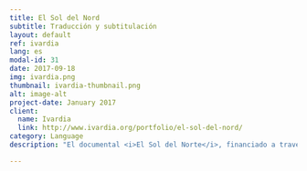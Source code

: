 ```yaml
---
title: El Sol del Nord
subtitle: Traducción y subtitulación    
layout: default
ref: ivardia
lang: es
modal-id: 31
date: 2017-09-18
img: ivardia.png
thumbnail: ivardia-thumbnail.png
alt: image-alt
project-date: January 2017
client:
  name: Ivardia
  link: http://www.ivardia.org/portfolio/el-sol-del-nord/
category: Language
description: "El documental <i>El Sol del Norte</i>, financiado a través de la plataforma de micromecenazgo Verkami explica los movimientos sociales del Kurdistán del Norte dentro de las fronteras del Estado turco. Fue filmado durante los días de conflicto del 2015. Esta producción contó con traducciones nuestras al catalán de las entrevistas hechas en las lenguas kurda (kurmanji) y turca. También se realizaron y entregaron los subtítulos aprovechando nuestra tecnología de transcripción. Más adelante, trabajamos conjuntamente con la producción durante la edición de los subtítulos, y dimos nuestra opinión sobre algunos matices culturales del material. Los detalles del documental son accesibles <a href='http://www.ivardia.org/portfolio/el-sol-del-nord-construint-lautonomia-a-bakur/'>aquí</a>."

---
```

